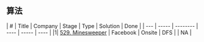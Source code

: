 ## 算法
|  #  | Title | Company | Stage | Type | Solution | Done |
| --- | ----- | -------- | ---- | ----- | ---- |
|1| [529. Minesweeper](https://leetcode.com/problems/minesweeper/) | Facebook | Onsite | DFS | [](./linkhere)| NA |
